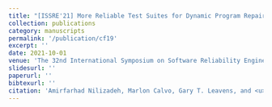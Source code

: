 ```yaml
---
title: "[ISSRE'21] More Reliable Test Suites for Dynamic Program Repair by Using Counterexamples."
collection: publications
category: manuscripts
permalink: '/publication/cf19'
excerpt: ''
date: 2021-10-01
venue: 'The 32nd International Symposium on Software Reliability Engineering (ISSRE), Research Track'
slidesurl: ''
paperurl: ''
bibtexurl: ''
citation: 'Amirfarhad Nilizadeh, Marlon Calvo, Gary T. Leavens, and <u>Xuan-Bach D. Le</u>'
---
```


